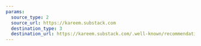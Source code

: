 ```yaml
---
params:
  source_type: 2
  source_url: https://kareem.substack.com
  destination_type: 3
  destination_url: https://kareem.substack.com/.well-known/recommendations.opml
---
```

